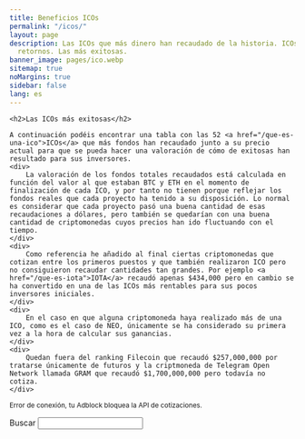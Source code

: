 ```yaml
---
title: Beneficios ICOs
permalink: "/icos/"
layout: page
description: Las ICOs que más dinero han recaudado de la historia. ICOs con los mejores
  retornos. Las más exitosas.
banner_image: pages/ico.webp
sitemap: true
noMargins: true
sidebar: false
lang: es
---
```




<div class="entry-content">

    <h2>Las ICOs más exitosas</h2>

    A continuación podéis encontrar una tabla con las 52 <a href="/que-es-una-ico">ICOs</a> que más fondos han recaudado junto a su precio actual para que se pueda hacer una valoración de cómo de exitosas han resultado para sus inversores.
    <div>
        La valoración de los fondos totales recaudados está calculada en función del valor al que estaban BTC y ETH en el momento de finalización de cada ICO, y por tanto no tienen porque reflejar los fondos reales que cada proyecto ha tenido a su disposición. Lo normal es considerar que cada proyecto pasó una buena cantidad de esas recaudaciones a dólares, pero también se quedarían con una buena cantidad de criptomonedas cuyos precios han ido fluctuando con el tiempo.
    </div>
    <div>
        Como referencia he añadido al final ciertas criptomonedas que cotizan entre los primeros puestos y que también realizaron ICO pero no consiguieron recaudar cantidades tan grandes. Por ejemplo <a href="/que-es-iota">IOTA</a> recaudó apenas $434,000 pero en cambio se ha convertido en una de las ICOs más rentables para sus pocos inversores iniciales.
    </div>
    <div>
        En el caso en que alguna criptomoneda haya realizado más de una ICO, como es el caso de NEO, únicamente se ha considerado su primera vez a la hora de calcular sus ganancias.
    </div>
    <div>
        Quedan fuera del ranking Filecoin que recaudó $257,000,000 por tratarse únicamente de futuros y la criptmoneda de Telegram Open Network llamada GRAM que recaudó $1,700,000,000 pero todavía no cotiza.
    </div>
</div>

<small class="error api-error">Error de conexión, tu Adblock bloquea la API de cotizaciones.</small>
<div class="marketcaps-table-top">
    <div class="marketcaps-table-filter">
        <label>
            Buscar
            <input type="search" id="marketcaps-filter-input">
        </label>
    </div>
</div>

<table id="marketcaps-table" class="display" width="100%"></table>

<script type="text/javascript" src="{{ site.baseurl }}/js/jquery.js?{{site.time | date: '%s%N'}}"></script>

<script type="text/javascript" src="https://cdn.datatables.net/v/dt/dt-1.10.16/datatables.min.js"></script>
<script type="text/javascript" src="https://cdn.datatables.net/plug-ins/1.10.16/api/processing().js"></script>
<script type="text/javascript" src="https://cdn.datatables.net/responsive/2.2.1/js/dataTables.responsive.min.js"></script>

<script>
    const coins = {{ site.data.coins | jsonify }};
    const icos = {{ site.data.icos | jsonify }};
</script>

<script type="text/javascript" src="{{ site.baseurl }}/js/lang.js?{{site.time | date: '%s%N'}}"></script>
<script type="text/javascript" src="{{ site.baseurl }}/js/icos.js?{{site.time | date: '%s%N'}}"></script>

